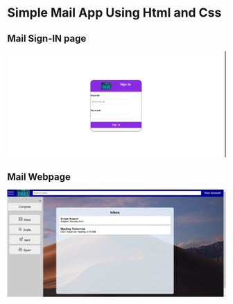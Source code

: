 # Simple Mail App Using Html and Css
## Mail Sign-IN page
![Mail Sign in](Images/signinbox.png)

## Mail Webpage
![DMail app](Images/dmailapp.png)
